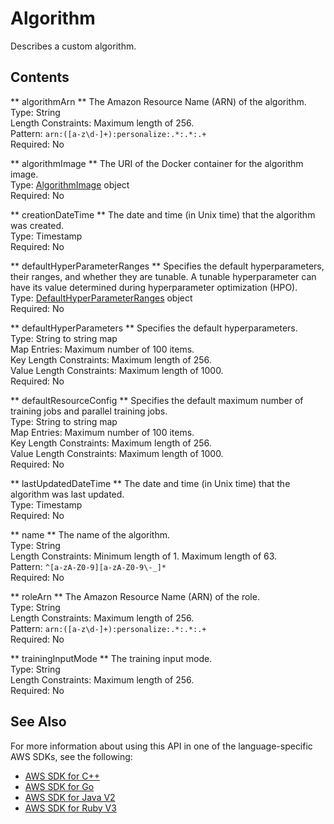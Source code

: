 # Algorithm<a name="API_Algorithm"></a>

Describes a custom algorithm\.

## Contents<a name="API_Algorithm_Contents"></a>

 ** algorithmArn **   <a name="personalize-Type-Algorithm-algorithmArn"></a>
The Amazon Resource Name \(ARN\) of the algorithm\.  
Type: String  
Length Constraints: Maximum length of 256\.  
Pattern: `arn:([a-z\d-]+):personalize:.*:.*:.+`   
Required: No

 ** algorithmImage **   <a name="personalize-Type-Algorithm-algorithmImage"></a>
The URI of the Docker container for the algorithm image\.  
Type: [AlgorithmImage](API_AlgorithmImage.md) object  
Required: No

 ** creationDateTime **   <a name="personalize-Type-Algorithm-creationDateTime"></a>
The date and time \(in Unix time\) that the algorithm was created\.  
Type: Timestamp  
Required: No

 ** defaultHyperParameterRanges **   <a name="personalize-Type-Algorithm-defaultHyperParameterRanges"></a>
Specifies the default hyperparameters, their ranges, and whether they are tunable\. A tunable hyperparameter can have its value determined during hyperparameter optimization \(HPO\)\.  
Type: [DefaultHyperParameterRanges](API_DefaultHyperParameterRanges.md) object  
Required: No

 ** defaultHyperParameters **   <a name="personalize-Type-Algorithm-defaultHyperParameters"></a>
Specifies the default hyperparameters\.  
Type: String to string map  
Map Entries: Maximum number of 100 items\.  
Key Length Constraints: Maximum length of 256\.  
Value Length Constraints: Maximum length of 1000\.  
Required: No

 ** defaultResourceConfig **   <a name="personalize-Type-Algorithm-defaultResourceConfig"></a>
Specifies the default maximum number of training jobs and parallel training jobs\.  
Type: String to string map  
Map Entries: Maximum number of 100 items\.  
Key Length Constraints: Maximum length of 256\.  
Value Length Constraints: Maximum length of 1000\.  
Required: No

 ** lastUpdatedDateTime **   <a name="personalize-Type-Algorithm-lastUpdatedDateTime"></a>
The date and time \(in Unix time\) that the algorithm was last updated\.  
Type: Timestamp  
Required: No

 ** name **   <a name="personalize-Type-Algorithm-name"></a>
The name of the algorithm\.  
Type: String  
Length Constraints: Minimum length of 1\. Maximum length of 63\.  
Pattern: `^[a-zA-Z0-9][a-zA-Z0-9\-_]*`   
Required: No

 ** roleArn **   <a name="personalize-Type-Algorithm-roleArn"></a>
The Amazon Resource Name \(ARN\) of the role\.  
Type: String  
Length Constraints: Maximum length of 256\.  
Pattern: `arn:([a-z\d-]+):personalize:.*:.*:.+`   
Required: No

 ** trainingInputMode **   <a name="personalize-Type-Algorithm-trainingInputMode"></a>
The training input mode\.  
Type: String  
Length Constraints: Maximum length of 256\.  
Required: No

## See Also<a name="API_Algorithm_SeeAlso"></a>

For more information about using this API in one of the language\-specific AWS SDKs, see the following:
+  [ AWS SDK for C\+\+](https://docs.aws.amazon.com/goto/SdkForCpp/personalize-2018-05-22/Algorithm) 
+  [ AWS SDK for Go](https://docs.aws.amazon.com/goto/SdkForGoV1/personalize-2018-05-22/Algorithm) 
+  [ AWS SDK for Java V2](https://docs.aws.amazon.com/goto/SdkForJavaV2/personalize-2018-05-22/Algorithm) 
+  [ AWS SDK for Ruby V3](https://docs.aws.amazon.com/goto/SdkForRubyV3/personalize-2018-05-22/Algorithm) 
